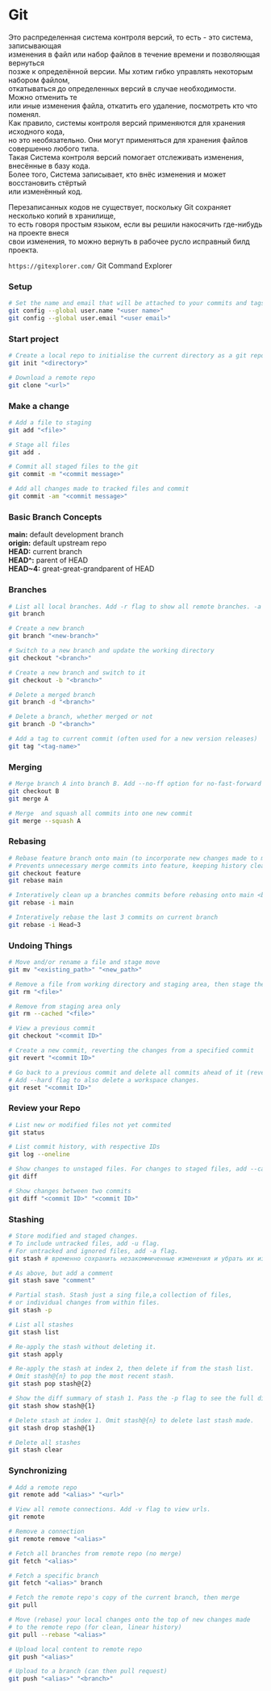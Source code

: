 # Git
Это распределенная система контроля версий, то есть - это система, записывающая <br>
изменения в файл или набор файлов в течение времени и позволяющая вернуться <br>
позже к определённой версии. Мы хотим гибко управлять некоторым набором файлом, <br>
откатываться до определенных версий в случае необходимости. Можно отменить те <br>
или иные изменения файла, откатить его удаление, посмотреть кто что поменял. <br>
Как правило, системы контроля версий применяются для хранения исходного кода, <br>
но это необязательно. Они могут применяться для хранения файлов совершенно любого типа. <br>
Такая Система контроля версий помогает отслеживать изменения, внесённые в базу кода.  <br>
Более того, Система записывает, кто внёс изменения и может восстановить стёртый <br>
или изменённый код.

Перезаписанных кодов не существует, поскольку Git сохраняет несколько копий в хранилище, <br>
то есть говоря простым языком, если вы решили накосячить где-нибудь на проекте внеся <br>
свои изменения, то можно вернуть в рабочее русло исправный билд проекта.

`https://gitexplorer.com/` Git Command Explorer

### Setup
```bash
# Set the name and email that will be attached to your commits and tags
git config --global user.name "<user name>"
git config --global user.email "<user email>"
```

### Start project
```bash
# Create a local repo to initialise the current directory as a git repo
git init "<directory>"

# Download a remote repo
git clone "<url>"
```

### Make a change
```bash
# Add a file to staging
git add "<file>"

# Stage all files
git add .

# Commit all staged files to the git
git commit -m "<commit message>"

# Add all changes made to tracked files and commit
git commit -am "<commit message>"
```

### Basic Branch Concepts
**main:** default development branch <br>
**origin:** default upstream repo <br>
**HEAD:** current branch <br>
**HEAD^:** parent of HEAD <br>
**HEAD~4:** great-great-grandparent of HEAD 

### Branches
```bash
# List all local branches. Add -r flag to show all remote branches. -a flag for all branches. <br>
git branch

# Create a new branch
git branch "<new-branch>"

# Switch to a new branch and update the working directory
git checkout "<branch>"

# Create a new branch and switch to it
git checkout -b "<branch>"

# Delete a merged branch
git branch -d "<branch>"

# Delete a branch, whether merged or not
git branch -D "<branch>"

# Add a tag to current commit (often used for a new version releases)
git tag "<tag-name>"
```

### Merging
```bash
# Merge branch A into branch B. Add --no-ff option for no-fast-forward merge
git checkout B
git merge A

# Merge  and squash all commits into one new commit
git merge --squash A
```

### Rebasing
```bash
# Rebase feature branch onto main (to incorporate new changes made to main).
# Prevents unnecessary merge commits into feature, keeping history clean.
git checkout feature
git rebase main

# Interatively clean up a branches commits before rebasing onto main <br>
git rebase -i main

# Interatively rebase the last 3 commits on current branch
git rebase -i Head~3
```

### Undoing Things
```bash
# Move and/or rename a file and stage move
git mv "<existing_path>" "<new_path>"

# Remove a file from working directory and staging area, then stage the removal
git rm "<file>"

# Remove from staging area only
git rm --cached "<file>"

# View a previous commit
git checkout "<commit ID>"

# Create a new commit, reverting the changes from a specified commit
git revert "<commit ID>"

# Go back to a previous commit and delete all commits ahead of it (rever it safer).
# Add --hard flag to also delete a workspace changes.
git reset "<commit ID>"
```

### Review your Repo
```bash
# List new or modified files not yet commited
git status

# List commit history, with respective IDs
git log --oneline

# Show changes to unstaged files. For changes to staged files, add --cached option.
git diff

# Show changes between two commits
git diff "<commit ID>" "<commit ID>"
```

### Stashing
```bash
# Store modified and staged changes.
# To include untracked files, add -u flag.
# For untracked and ignored files, add -a flag.
git stash # временно сохранить незакоммиченные изменения и убрать их из рабочей директории

# As above, but add a comment
git stash save "comment"

# Partial stash. Stash just a sing file,a collection of files,
# or individual changes from within files.
git stash -p

# List all stashes
git stash list

# Re-apply the stash without deleting it.
git stash apply

# Re-apply the stash at index 2, then delete if from the stash list.
# Omit stash@{n} to pop the most recent stash.
git stash pop stash@{2}

# Show the diff summary of stash 1. Pass the -p flag to see the full diff.
git stash show stash@{1}

# Delete stash at index 1. Omit stash@{n} to delete last stash made.
git stash drop stash@{1}

# Delete all stashes
git stash clear
```

### Synchronizing
```bash
# Add a remote repo
git remote add "<alias>" "<url>"

# View all remote connections. Add -v flag to view urls.
git remote

# Remove a connection
git remote remove "<alias>"

# Fetch all branches from remote repo (no merge)
git fetch "<alias>"

# Fetch a specific branch
git fetch "<alias>" branch

# Fetch the remote repo's copy of the current branch, then merge
git pull

# Move (rebase) your local changes onto the top of new changes made
# to the remote repo (for clean, linear history)
git pull --rebase "<alias>"

# Upload local content to remote repo
git push "<alias>"

# Upload to a branch (can then pull request)
git push "<alias>" "<branch>"
```